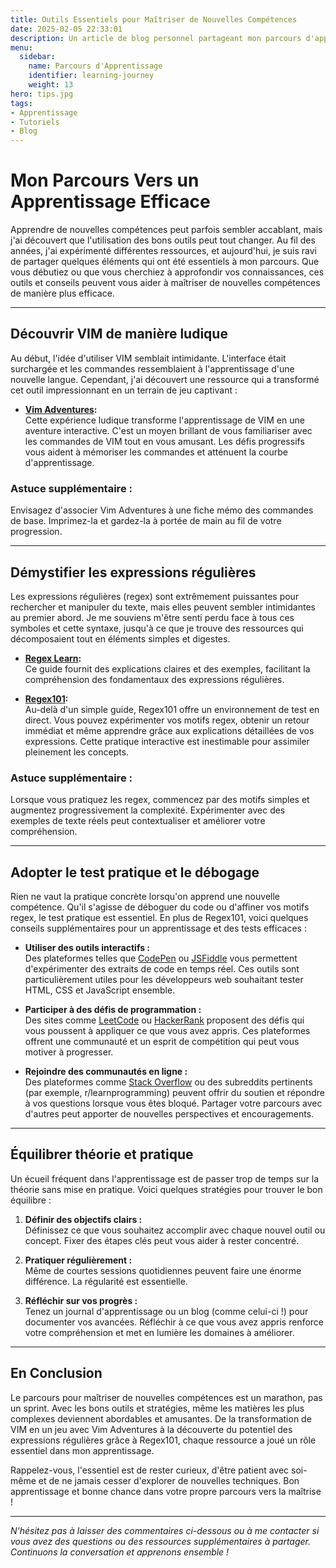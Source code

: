 ```yaml
---
title: Outils Essentiels pour Maîtriser de Nouvelles Compétences
date: 2025-02-05 22:33:01
description: Un article de blog personnel partageant mon parcours d'apprentissage de nouveaux outils, de la maîtrise de VIM à la découverte des mystères des expressions régulières.
menu:
  sidebar:
    name: Parcours d'Apprentissage
    identifier: learning-journey
    weight: 13
hero: tips.jpg
tags:
- Apprentissage
- Tutoriels
- Blog
---
```

# Mon Parcours Vers un Apprentissage Efficace

Apprendre de nouvelles compétences peut parfois sembler accablant, mais j'ai découvert que l'utilisation des bons outils peut tout changer. Au fil des années, j'ai expérimenté différentes ressources, et aujourd'hui, je suis ravi de partager quelques éléments qui ont été essentiels à mon parcours. Que vous débutiez ou que vous cherchiez à approfondir vos connaissances, ces outils et conseils peuvent vous aider à maîtriser de nouvelles compétences de manière plus efficace.

---

## Découvrir VIM de manière ludique

Au début, l'idée d'utiliser VIM semblait intimidante. L'interface était surchargée et les commandes ressemblaient à l'apprentissage d'une nouvelle langue. Cependant, j'ai découvert une ressource qui a transformé cet outil impressionnant en un terrain de jeu captivant :

- **[Vim Adventures](https://vim-adventures.com/):**  
  Cette expérience ludique transforme l'apprentissage de VIM en une aventure interactive. C'est un moyen brillant de vous familiariser avec les commandes de VIM tout en vous amusant. Les défis progressifs vous aident à mémoriser les commandes et atténuent la courbe d'apprentissage.

### Astuce supplémentaire :  
Envisagez d'associer Vim Adventures à une fiche mémo des commandes de base. Imprimez-la et gardez-la à portée de main au fil de votre progression.

---

## Démystifier les expressions régulières

Les expressions régulières (regex) sont extrêmement puissantes pour rechercher et manipuler du texte, mais elles peuvent sembler intimidantes au premier abord. Je me souviens m'être senti perdu face à tous ces symboles et cette syntaxe, jusqu'à ce que je trouve des ressources qui décomposaient tout en éléments simples et digestes.

- **[Regex Learn](https://regexlearn.com/learn/regex101):**  
  Ce guide fournit des explications claires et des exemples, facilitant la compréhension des fondamentaux des expressions régulières.

- **[Regex101](https://regex101.com/):**  
  Au-delà d'un simple guide, Regex101 offre un environnement de test en direct. Vous pouvez expérimenter vos motifs regex, obtenir un retour immédiat et même apprendre grâce aux explications détaillées de vos expressions. Cette pratique interactive est inestimable pour assimiler pleinement les concepts.

### Astuce supplémentaire :  
Lorsque vous pratiquez les regex, commencez par des motifs simples et augmentez progressivement la complexité. Expérimenter avec des exemples de texte réels peut contextualiser et améliorer votre compréhension.

---

## Adopter le test pratique et le débogage

Rien ne vaut la pratique concrète lorsqu'on apprend une nouvelle compétence. Qu'il s'agisse de déboguer du code ou d'affiner vos motifs regex, le test pratique est essentiel. En plus de Regex101, voici quelques conseils supplémentaires pour un apprentissage et des tests efficaces :

- **Utiliser des outils interactifs :**  
  Des plateformes telles que [CodePen](https://codepen.io/) ou [JSFiddle](https://jsfiddle.net/) vous permettent d'expérimenter des extraits de code en temps réel. Ces outils sont particulièrement utiles pour les développeurs web souhaitant tester HTML, CSS et JavaScript ensemble.

- **Participer à des défis de programmation :**  
  Des sites comme [LeetCode](https://leetcode.com/) ou [HackerRank](https://www.hackerrank.com/) proposent des défis qui vous poussent à appliquer ce que vous avez appris. Ces plateformes offrent une communauté et un esprit de compétition qui peut vous motiver à progresser.

- **Rejoindre des communautés en ligne :**  
  Des plateformes comme [Stack Overflow](https://stackoverflow.com/) ou des subreddits pertinents (par exemple, r/learnprogramming) peuvent offrir du soutien et répondre à vos questions lorsque vous êtes bloqué. Partager votre parcours avec d'autres peut apporter de nouvelles perspectives et encouragements.

---

## Équilibrer théorie et pratique

Un écueil fréquent dans l'apprentissage est de passer trop de temps sur la théorie sans mise en pratique. Voici quelques stratégies pour trouver le bon équilibre :

1. **Définir des objectifs clairs :**  
   Définissez ce que vous souhaitez accomplir avec chaque nouvel outil ou concept. Fixer des étapes clés peut vous aider à rester concentré.

2. **Pratiquer régulièrement :**  
   Même de courtes sessions quotidiennes peuvent faire une énorme différence. La régularité est essentielle.

3. **Réfléchir sur vos progrès :**  
   Tenez un journal d'apprentissage ou un blog (comme celui-ci !) pour documenter vos avancées. Réfléchir à ce que vous avez appris renforce votre compréhension et met en lumière les domaines à améliorer.

---

## En Conclusion

Le parcours pour maîtriser de nouvelles compétences est un marathon, pas un sprint. Avec les bons outils et stratégies, même les matières les plus complexes deviennent abordables et amusantes. De la transformation de VIM en un jeu avec Vim Adventures à la découverte du potentiel des expressions régulières grâce à Regex101, chaque ressource a joué un rôle essentiel dans mon apprentissage.

Rappelez-vous, l'essentiel est de rester curieux, d'être patient avec soi-même et de ne jamais cesser d'explorer de nouvelles techniques. Bon apprentissage et bonne chance dans votre propre parcours vers la maîtrise !

---

*N'hésitez pas à laisser des commentaires ci-dessous ou à me contacter si vous avez des questions ou des ressources supplémentaires à partager. Continuons la conversation et apprenons ensemble !*
